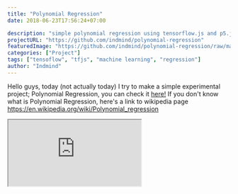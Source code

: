 ```yaml
---
title: "Polynomial Regression"
date: 2018-06-23T17:56:24+07:00

description: "simple polynomial regression using tensorflow.js and p5.js"
projectURL: "https://github.com/indmind/polynomial-regression"
featuredImage: "https://github.com/indmind/polynomial-regression/raw/master/screenshot.png"
categories: ["Project"]
tags: ["tensoflow", "tfjs", "machine learning", "regression"]
author: "Indmind"
---
```


Hello guys, today (not actually today) I try to make a simple experimental project; Polynomial Regression, you can check it [here!](https://indmind.github.io/polynomial-regression) If you don't know what is Polynomial Regression, here's a link to wikipedia page https://en.wikipedia.org/wiki/Polynomial_regression

<iframe src="https://indmind.github.io/polynomial-regression"></iframe>
